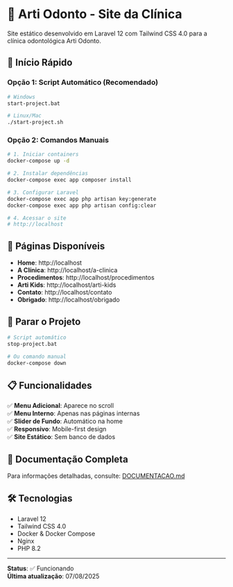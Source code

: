 # 🦷 Arti Odonto - Site da Clínica

Site estático desenvolvido em Laravel 12 com Tailwind CSS 4.0 para a clínica odontológica Arti Odonto.

## 🚀 Início Rápido

### Opção 1: Script Automático (Recomendado)
```bash
# Windows
start-project.bat

# Linux/Mac
./start-project.sh
```

### Opção 2: Comandos Manuais
```bash
# 1. Iniciar containers
docker-compose up -d

# 2. Instalar dependências
docker-compose exec app composer install

# 3. Configurar Laravel
docker-compose exec app php artisan key:generate
docker-compose exec app php artisan config:clear

# 4. Acessar o site
# http://localhost
```

## 📄 Páginas Disponíveis

- **Home**: http://localhost
- **A Clínica**: http://localhost/a-clinica
- **Procedimentos**: http://localhost/procedimentos
- **Arti Kids**: http://localhost/arti-kids
- **Contato**: http://localhost/contato
- **Obrigado**: http://localhost/obrigado

## 🛑 Parar o Projeto

```bash
# Script automático
stop-project.bat

# Ou comando manual
docker-compose down
```

## 📋 Funcionalidades

✅ **Menu Adicional**: Aparece no scroll  
✅ **Menu Interno**: Apenas nas páginas internas  
✅ **Slider de Fundo**: Automático na home  
✅ **Responsivo**: Mobile-first design  
✅ **Site Estático**: Sem banco de dados  

## 📖 Documentação Completa

Para informações detalhadas, consulte: [DOCUMENTACAO.md](DOCUMENTACAO.md)

## 🛠️ Tecnologias

- Laravel 12
- Tailwind CSS 4.0
- Docker & Docker Compose
- Nginx
- PHP 8.2

---

**Status**: ✅ Funcionando  
**Última atualização**: 07/08/2025
